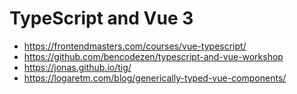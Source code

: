 # TypeScript and Vue 3

* <https://frontendmasters.com/courses/vue-typescript/>
* <https://github.com/bencodezen/typescript-and-vue-workshop>
* <https://jonas.github.io/tig/>
* <https://logaretm.com/blog/generically-typed-vue-components/>